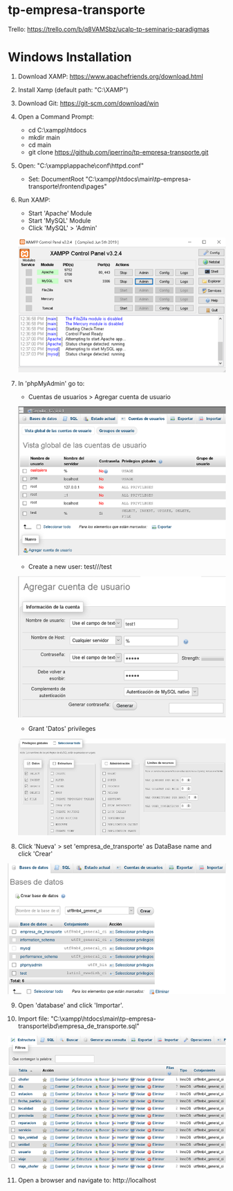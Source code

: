 # tp-empresa-transporte

Trello: https://trello.com/b/q8VAMSbz/ucalp-tp-seminario-paradigmas

# Windows Installation

1) Download XAMP: https://www.apachefriends.org/download.html

2) Install Xamp (default path: "C:\XAMP")

3) Download Git: https://git-scm.com/download/win

4) Open a Command Prompt:
    - cd C:\xampp\htdocs
    - mkdir main
    - cd main
    - git clone https://github.com/jperrino/tp-empresa-transporte.git

5) Open: "C:\xampp\appache\conf\httpd.conf"
    - Set: DocumentRoot "C:\xampp\htdocs\main\tp-empresa-transporte\frontend\pages"

6) Run XAMP:
    - Start 'Apache' Module
    - Start 'MySQL' Module
    - Click 'MySQL' > 'Admin'

    ![Xamp Control Panel](/pics/xamp_1.PNG)

7) In 'phpMyAdmin' go to:
    - Cuentas de usuarios > Agregar cuenta de usuario
    
    ![Xamp php My Admin 1](/pics/xamp_2.PNG)
    - Create a new user: test///test
    
    ![Xamp php My Admin 2](/pics/xamp_3.PNG)
    - Grant 'Datos' privileges
    
    ![Xamp php My Admin 3](/pics/xamp_4.PNG)

8) Click 'Nueva' > set 'empresa_de_transporte' as DataBase name and click 'Crear'

![Xamp php My Admin DB 1](/pics/xamp_5.PNG)

9) Open 'database' and click 'Importar'.

10) Import file: "C:\xampp\htdocs\main\tp-empresa-transporte\bd\empresa_de_transporte.sql"

![Xamp php My Admin DB 2](/pics/xamp_6.PNG)

11) Open a browser and navigate to:
http://localhost
